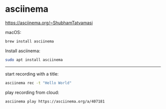 # asciinema

https://asciinema.org/~ShubhamTatvamasi

macOS:
```bash
brew install asciinema
```

Install asciinema:
```bash
sudo apt install asciinema
```
---

start recording with a title:
```bash
asciinema rec -t "Hello World"
```

play recording from cloud:
```bash
asciinema play https://asciinema.org/a/407181
```

